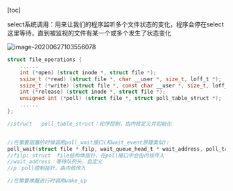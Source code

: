 [toc]

select系统调用：用来让我们的程序监听多个文件状态的变化，程序会停在select这里等待，直到被监视的文件有某一个或多个发生了状态变化

![image-20200627103556078](../../images/linux/kernel/image-20200627103556078.png)

```c
struct file_operations {
	......
	int (*open) (struct inode *, struct file *);
	ssize_t (*read) (struct file *, char __user *, size_t, loff_t *);
	ssize_t (*write) (struct file *, const char __user *, size_t, loff_t *);
	int (*release) (struct inode *, struct file *);
	unsigned int (*poll) (struct file *, struct poll_table_struct *);
	......
};

//struct   poll_table_struct：轮序控制，由内核定义并初始化


//在需要阻塞的时候调用poll_wait接口(和wait_event原理类似):
poll_wait(struct file * filp, wait_queue_head_t * wait_address, poll_table *p)
//filp: struct  file结构体指针，在poll接口中会由内核传入
//wait_address：等待队列头，自定义
//p：poll控制指针，由内核传入

//在需要唤醒进行时调用wake_up

```











